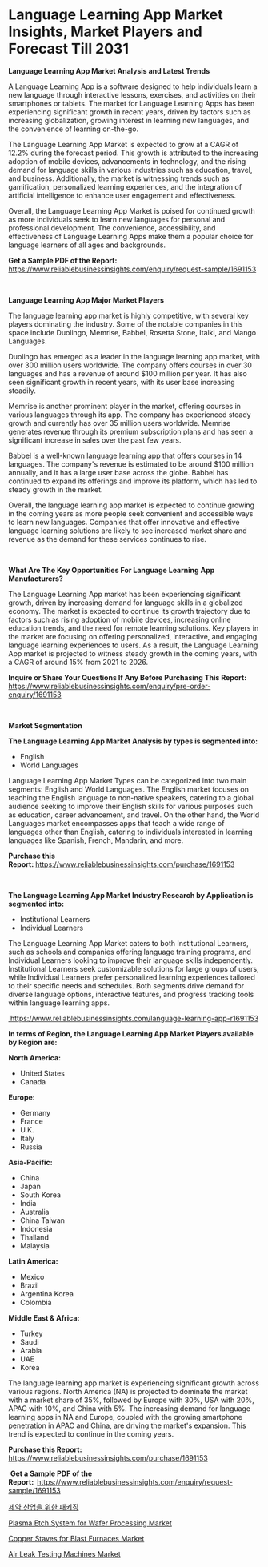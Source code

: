 <p><h1>Language Learning App Market Insights, Market Players and Forecast Till 2031</h1></p><p><strong>Language Learning App Market Analysis and Latest Trends</strong></p>
<p><p>A Language Learning App is a software designed to help individuals learn a new language through interactive lessons, exercises, and activities on their smartphones or tablets. The market for Language Learning Apps has been experiencing significant growth in recent years, driven by factors such as increasing globalization, growing interest in learning new languages, and the convenience of learning on-the-go.</p><p>The Language Learning App Market is expected to grow at a CAGR of 12.2% during the forecast period. This growth is attributed to the increasing adoption of mobile devices, advancements in technology, and the rising demand for language skills in various industries such as education, travel, and business. Additionally, the market is witnessing trends such as gamification, personalized learning experiences, and the integration of artificial intelligence to enhance user engagement and effectiveness.</p><p>Overall, the Language Learning App Market is poised for continued growth as more individuals seek to learn new languages for personal and professional development. The convenience, accessibility, and effectiveness of Language Learning Apps make them a popular choice for language learners of all ages and backgrounds.</p></p>
<p><strong>Get a Sample PDF of the Report:&nbsp;</strong> <a href="https://www.reliablebusinessinsights.com/enquiry/request-sample/1691153">https://www.reliablebusinessinsights.com/enquiry/request-sample/1691153</a></p>
<p>&nbsp;</p>
<p><strong>Language Learning App Major Market Players</strong></p>
<p><p>The language learning app market is highly competitive, with several key players dominating the industry. Some of the notable companies in this space include Duolingo, Memrise, Babbel, Rosetta Stone, Italki, and Mango Languages.</p><p>Duolingo has emerged as a leader in the language learning app market, with over 300 million users worldwide. The company offers courses in over 30 languages and has a revenue of around $100 million per year. It has also seen significant growth in recent years, with its user base increasing steadily.</p><p>Memrise is another prominent player in the market, offering courses in various languages through its app. The company has experienced steady growth and currently has over 35 million users worldwide. Memrise generates revenue through its premium subscription plans and has seen a significant increase in sales over the past few years.</p><p>Babbel is a well-known language learning app that offers courses in 14 languages. The company's revenue is estimated to be around $100 million annually, and it has a large user base across the globe. Babbel has continued to expand its offerings and improve its platform, which has led to steady growth in the market.</p><p>Overall, the language learning app market is expected to continue growing in the coming years as more people seek convenient and accessible ways to learn new languages. Companies that offer innovative and effective language learning solutions are likely to see increased market share and revenue as the demand for these services continues to rise.</p></p>
<p>&nbsp;</p>
<p><strong>What Are The Key Opportunities For Language Learning App Manufacturers?</strong></p>
<p><p>The Language Learning App market has been experiencing significant growth, driven by increasing demand for language skills in a globalized economy. The market is expected to continue its growth trajectory due to factors such as rising adoption of mobile devices, increasing online education trends, and the need for remote learning solutions. Key players in the market are focusing on offering personalized, interactive, and engaging language learning experiences to users. As a result, the Language Learning App market is projected to witness steady growth in the coming years, with a CAGR of around 15% from 2021 to 2026.</p></p>
<p><strong>Inquire or Share Your Questions If Any Before Purchasing This Report:</strong> <a href="https://www.reliablebusinessinsights.com/enquiry/pre-order-enquiry/1691153">https://www.reliablebusinessinsights.com/enquiry/pre-order-enquiry/1691153</a></p>
<p>&nbsp;</p>
<p><strong>Market Segmentation</strong></p>
<p><strong>The Language Learning App Market Analysis by types is segmented into:</strong></p>
<p><ul><li>English</li><li>World Languages</li></ul></p>
<p><p>Language Learning App Market Types can be categorized into two main segments: English and World Languages. The English market focuses on teaching the English language to non-native speakers, catering to a global audience seeking to improve their English skills for various purposes such as education, career advancement, and travel. On the other hand, the World Languages market encompasses apps that teach a wide range of languages other than English, catering to individuals interested in learning languages like Spanish, French, Mandarin, and more.</p></p>
<p><strong>Purchase this Report:&nbsp;</strong><a href="https://www.reliablebusinessinsights.com/purchase/1691153">https://www.reliablebusinessinsights.com/purchase/1691153</a></p>
<p>&nbsp;</p>
<p><strong>The Language Learning App Market Industry Research by Application is segmented into:</strong></p>
<p><ul><li>Institutional Learners</li><li>Individual Learners</li></ul></p>
<p><p>The Language Learning App Market caters to both Institutional Learners, such as schools and companies offering language training programs, and Individual Learners looking to improve their language skills independently. Institutional Learners seek customizable solutions for large groups of users, while Individual Learners prefer personalized learning experiences tailored to their specific needs and schedules. Both segments drive demand for diverse language options, interactive features, and progress tracking tools within language learning apps.</p></p>
<p><a href="https://www.reliablebusinessinsights.com/language-learning-app-r1691153">&nbsp;https://www.reliablebusinessinsights.com/language-learning-app-r1691153</a></p>
<p><strong>In terms of Region, the Language Learning App Market Players available by Region are:</strong></p>
<p>
    <p> <strong> North America: </strong>
        <ul>
            <li>United States</li>
            <li>Canada</li>
        </ul>
        </p> 
    <p> <strong> Europe: </strong>
        <ul>
            <li>Germany</li>
            <li>France</li>
            <li>U.K.</li>
            <li>Italy</li>
            <li>Russia</li>
        </ul>
        </p> 
    <p> <strong> Asia-Pacific: </strong>
        <ul>
            <li>China</li>
            <li>Japan</li>
            <li>South Korea</li>
            <li>India</li>
            <li>Australia</li>
            <li>China Taiwan</li>
            <li>Indonesia</li>
            <li>Thailand</li>
            <li>Malaysia</li>
        </ul>
        </p> 
    <p> <strong> Latin America: </strong>
        <ul>
            <li>Mexico</li>
            <li>Brazil</li>
            <li>Argentina Korea</li>
            <li>Colombia</li>
        </ul>
        </p> 
    <p> <strong> Middle East & Africa: </strong>
        <ul>
            <li>Turkey</li>
            <li>Saudi</li>
            <li>Arabia</li>
            <li>UAE</li>
            <li>Korea</li>
        </ul>
    </p>
    </p>
<p><p>The language learning app market is experiencing significant growth across various regions. North America (NA) is projected to dominate the market with a market share of 35%, followed by Europe with 30%, USA with 20%, APAC with 10%, and China with 5%. The increasing demand for language learning apps in NA and Europe, coupled with the growing smartphone penetration in APAC and China, are driving the market's expansion. This trend is expected to continue in the coming years.</p></p>
<p><strong>Purchase this Report: </strong><a href="https://www.reliablebusinessinsights.com/purchase/1691153">https://www.reliablebusinessinsights.com/purchase/1691153</a></p>
<p>&nbsp;<strong>Get a Sample PDF of the Report:&nbsp;&nbsp;</strong><a href="https://www.reliablebusinessinsights.com/enquiry/request-sample/1691153">https://www.reliablebusinessinsights.com/enquiry/request-sample/1691153</a></p>
<p><strong></strong></p>
<p><p><a href="https://github.com/wallacBahrtyinger567686/Market-Research-Report-List-2/blob/main/9365467186078.md">제약 산업을 위한 패키징</a></p><p><a href="https://medium.com/@othaleffler2008/plasma-etch-system-for-wafer-processing-market-research-report-market-forecast-and-growth-869e710b8ef6">Plasma Etch System for Wafer Processing Market</a></p><p><a href="https://medium.com/@samleffler/global-copper-staves-for-blast-furnaces-market-is-projected-to-grow-at-a-cagr-of-10-7-bcef88dedffd">Copper Staves for Blast Furnaces Market</a></p><p><a href="https://github.com/hzxpgedq27/Market-Research-Report-List-1/blob/main/air-leak-testing-machines-market.md">Air Leak Testing Machines Market</a></p></p>